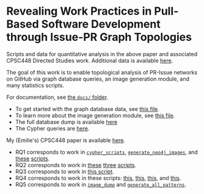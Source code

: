 # Revealing Work Practices in Pull-Based Software Development through Issue-PR Graph Topologies

Scripts and data for quantitative analysis in the above paper and associated CPSC448 Directed Studies work. Additional data is available [here](https://osf.io/29aev/).

The goal of this work is to enable topological analysis of PR-Issue networks on GitHub via graph database queries, an image generation module, and many statistics scripts.

For documentation, see [the `docs/` folder](./docs/).

- To get started with the graph database data, see [this file](./docs/Neo4J.md).
- To learn more about the image generation module, see [this file](./docs/Generating-Topology-Images.md).
- The full database dump is available [here](./neo4j.dump)
- The Cypher queries are [here](./cypher_scripts/).

My (Emilie's) CPSC448 paper is available [here](./CPSC448-Paper-Emilie-Ma.pdf).

- RQ1 corresponds to work in [`cypher_scripts`](./cypher_scripts), [`generate_neo4j_images`](./generate_neo4j_images), and [these](./scripts/repo_topology_frequencies.py) [scripts](./scripts/neo4j_size_distributions.py).
- RQ2 corresponds to work in [these](./scripts/repo_topology_match.py) [three](./scripts/biggest_repos.py) [scripts](./scripts/most_common_repo_matches.py).
- RQ3 corresponds to work in [this script](./scripts/repo_topology_match.py).
- RQ4 corresponds to work in these scripts: [this](./scripts/issue_pr_cc_size_distribution.py), [this](./scripts/issue_status_cc_size_distribution.py), [this](./scripts/pr_status_cc_size_distribution.py), and [this](./scripts/cc_time_duration_image.py).
- RQ5 corresponds to work in [`image_dump`](./image_dump) and [`generate_all_patterns`](./generate_all_patterns).
